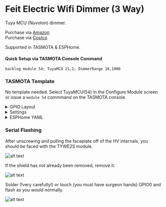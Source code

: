 # Feit Electric Wifi Dimmer (3 Way)

Tuya MCU (Nuvoton) dimmer. 

Purchase via [Amazon](https://amzn.to/3AfJZwX)  
Purchase via [Costco](https://www.costco.com/feit-electric-smart-dimmer%2C-3-pack.product.100518151.html)

Supported in TASMOTA & ESPHome.

#### Quick Setup via TASMOTA Console Command
```
backlog module 54; TuyaMCU 21,2; DimmerRange 10,1000
```

### TASMOTA Template
No template needed.  Select TuyaMCU(54) in the Configure Module screen or issue a `module 54` commmand on the TASMOTA console.

<details><summary>GPIO Layout</summary>     
<p>

| GPIO |    Component | Description |
|------ |-------------|-------------|         
|GPIO01	| Tuya TX | MCU Transmit
|GPIO03 | Tuya RX | MCU Recieve
</p></details>



<details><summary>Settings</summary>     
<p>

| Setting | Description
|---------------|-------------
| TuyaMCU 21,2 | Enable MCU communication
| DimmerRange 10,1000  | Set dimming range to match the lower and upper value of the faceplate limits
| setoption59 1  | Report light state changes via MQTT
</p></details>

<details><summary>ESPHome YAML</summary>
<p>

```yaml
esphome:
  name: Feit MCU Dimmer
  friendly_name: Feit Dimmer
  platform: ESP8266
  board: esp01_1m

wifi:
  ssid: !secret wifi_ssid
  password: !secret wifi_password
  ap:
    ssid: "Feit Dimmer"
    password: # !secret wifi_ap_password

captive_portal:

api:

ota:

# disable serial logging by setting baud_rate to 0 because baud_rate/serial connection is used by tuyamcu
logger:
  baud_rate: 0

uart:
  rx_pin: GPIO3
  tx_pin: GPIO1
  baud_rate: 9600

tuya:

light:
  - platform: "tuya"
    name: "Feit Dimmer Light"
    dimmer_datapoint: 2
    switch_datapoint: 1
    min_value: 10
    max_value: 1000
```

</p></details>

### Serial Flashing

After unscrewing and pulling the faceplate off of the HV internals, you should be faced with the TYWE2S module.

![alt text](/img/devices/feit-mcu-dimmer-pins.webp "Feit Dimmer Pins")

If the shield has not already been removed, remove it.

![alt text](/img/devices/feit-mcu-dimmer-remove-shield.webp "Feit Dimmer Pins")

Solder (!very carefully!) or touch (you must have surgeon hands) GPIO0 and flash as you would normally.

![alt text](/img/devices/feit-mcu-dimmer-io-zero.webp "Feit Dimmer Pins")